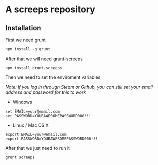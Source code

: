 # A screeps repository

## Installation

First we need grunt

```
npm install -g grunt
```

After that we will need grunt-screeps

```
npm install grunt-screeps
```

Then we need to set the enviroment variables

_Note: If you log in through Steam or Github, you can still set your email address and password for this to work_

* Windows

```
set EMAIL=your@email.com
set PASSWORD=YOURAWESOMEPASSWORD000!!!
```

* Linux / Mac OS X

```
export EMAIL=your@email.com
export PASSWORD=YOURAWESOMEPASSWORD000!!!
```

After that we just need to run it

```
grunt screeps
```
